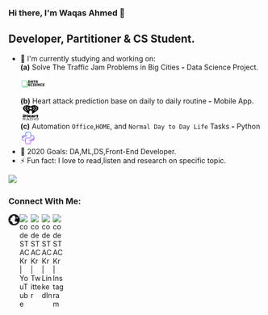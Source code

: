 ### Hi there, I'm  **Waqas Ahmed** 👋

## Developer, Partitioner & CS Student.

- 🔭 I'm currently studying and working on: </br>
    **(a)** Solve The Traffic Jam Problems in Big Cities **-**  Data Science Project.<img src="icon/DataScience.png" height='50px' width = '50px' align = "center">   </br>
    **(b)** Heart attack prediction base on daily to daily routine  **-** Mobile App.<img src="icon/iheartradio.svg" height="30px" width="40px"> </br>
    **(c)** Automation `Office`,`HOME`, and `Normal Day to Day Life` Tasks  **-** Python <img src="icon/python-512.png" height="30px" width = "30px" >
- 🥅 2020 Goals: DA,ML,DS,Front-End Developer.
- ⚡ Fun fact: I love to read,listen and research on specific topic.

<a href= "https://soundcloud.com/" target="_blank">
<img src="https://camo.githubusercontent.com/690dae77e5bc4ce8483caf95aab468d623c3c28c/68747470733a2f2f6e6f772d706c6179696e672d636f6465737461636b722e76657263656c2e6170702f6170692f73706f746966792d706c6179696e67" >
</a>


### Connect With Me:



[<img align="left" alt="codeSTACKr.com" width="22px" src="https://raw.githubusercontent.com/iconic/open-iconic/master/svg/globe.svg" />][website]
[<img align="left" alt="codeSTACKr | YouTube" width="22px" src="https://cdn.jsdelivr.net/npm/simple-icons@v3/icons/youtube.svg" />][youtube]
[<img align="left" alt="codeSTACKr | Twitter" width="22px" src="https://cdn.jsdelivr.net/npm/simple-icons@v3/icons/twitter.svg" />][twitter]
[<img align="left" alt="codeSTACKr | LinkedIn" width="22px" src="https://cdn.jsdelivr.net/npm/simple-icons@v3/icons/linkedin.svg" />][linkedin]
[<img align="left" alt="codeSTACKr | Instagram" width="22px" src="https://cdn.jsdelivr.net/npm/simple-icons@v3/icons/instagram.svg" />][instagram]

<br />

[website]: https://iswaqasahmed.surge.sh
[twitter]: https://twitter.com/AmWaqasAhmed
[youtube]: https://youtube.com/
[instagram]: https://www.instagram.com/amwaqasahmed/
[linkedin]: https://www.linkedin.com/in/waqas-ahmed-1a8b24162/
